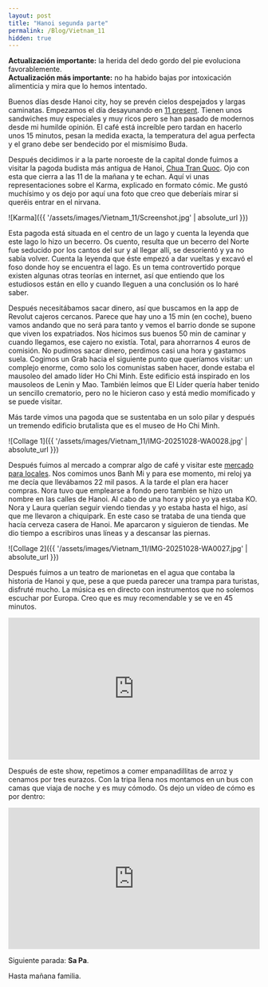 ```yaml
---
layout: post
title: "Hanoi segunda parte"
permalink: /Blog/Vietnam_11
hidden: true
---
```


**Actualización importante:** la herida del dedo gordo del pie evoluciona favorablemente.  
**Actualización más importante:** no ha habido bajas por intoxicación alimenticia y mira que lo hemos intentado.

Buenos días desde Hanoi city, hoy se prevén cielos despejados y largas caminatas. Empezamos el día desayunando en [11 present](https://maps.app.goo.gl/vi8Ms1s4bUgK7dsW7). Tienen unos sandwiches muy especiales y muy ricos pero se han pasado de modernos desde mi humilde opinión. El café está increíble pero tardan en hacerlo unos 15 minutos, pesan la medida exacta, la temperatura del agua perfecta y el grano debe ser bendecido por el mismísimo Buda.  

Después decidimos ir a la parte noroeste de la capital donde fuimos a visitar la pagoda budista más antigua de Hanoi, [Chua Tran Quoc](https://maps.app.goo.gl/JTBKV7UNKfAc2Sc58). Ojo con esta que cierra a las 11 de la mañana y te echan. Aquí vi unas representaciones sobre el Karma, explicado en formato cómic. Me gustó muchísimo y os dejo por aquí una foto que creo que deberíais mirar si queréis entrar en el nirvana.  

![Karma]({{ '/assets/images/Vietnam_11/Screenshot.jpg' | absolute_url }})

Esta pagoda está situada en el centro de un lago y cuenta la leyenda que este lago lo hizo un becerro. Os cuento, resulta que un becerro del Norte fue seducido por los cantos del sur y al llegar allí, se desorientó y ya no sabía volver. Cuenta la leyenda que éste empezó a dar vueltas y excavó el foso donde hoy se encuentra el lago. Es un tema controvertido porque existen algunas otras teorías en internet, así que entiendo que los estudiosos están en ello y cuando lleguen a una conclusión os lo haré saber.  

Después necesitábamos sacar dinero, así que buscamos en la app de Revolut cajeros cercanos. Parece que hay uno a 15 min (en coche), bueno vamos andando que no será para tanto y vemos el barrio donde se supone que viven los expatriados. Nos hicimos sus buenos 50 min de caminar y cuando llegamos, ese cajero no existía. Total, para ahorrarnos 4 euros de comisión. No pudimos sacar dinero, perdimos casi una hora y gastamos suela. Cogimos un Grab hacia el siguiente punto que queríamos visitar: un complejo enorme, como solo los comunistas saben hacer, donde estaba el mausoleo del amado líder Ho Chi Minh. Este edificio está inspirado en los mausoleos de Lenin y Mao. También leímos que El Líder quería haber tenido un sencillo crematorio, pero no le hicieron caso y está medio momificado y se puede visitar.  

Más tarde vimos una pagoda que se sustentaba en un solo pilar y después un tremendo edificio brutalista que es el museo de Ho Chi Minh.  

![Collage 1]({{ '/assets/images/Vietnam_11/IMG-20251028-WA0028.jpg' | absolute_url }})

Después fuimos al mercado a comprar algo de café y visitar este [mercado para locales](https://maps.app.goo.gl/s3Ed2v8jSFpte3Tm8). Nos comimos unos Banh Mi y para ese momento, mi reloj ya me decía que llevábamos 22 mil pasos. A la tarde el plan era hacer compras. Nora tuvo que emplearse a fondo pero también se hizo un nombre en las calles de Hanoi. Al cabo de una hora y pico yo ya estaba KO. Nora y Laura querían seguir viendo tiendas y yo estaba hasta el higo, así que me llevaron a chiquipark. En este caso se trataba de una tienda que hacía cerveza casera de Hanoi. Me aparcaron y siguieron de tiendas. Me dio tiempo a escribiros unas líneas y a descansar las piernas.  

![Collage 2]({{ '/assets/images/Vietnam_11/IMG-20251028-WA0027.jpg' | absolute_url }})

Después fuimos a un teatro de marionetas en el agua que contaba la historia de Hanoi y que, pese a que pueda parecer una trampa para turistas, disfruté mucho. La música es en directo con instrumentos que no solemos escuchar por Europa. Creo que es muy recomendable y se ve en 45 minutos.  

<div style="position: relative; padding-bottom: 56.25%; height: 0; overflow: hidden; max-width: 100%;">
  <iframe src="https://www.youtube.com/embed/6gOgNR128_o" frameborder="0" allowfullscreen style="position: absolute; top: 0; left: 0; width: 100%; height: 100%;"></iframe>
</div>

Después de este show, repetimos a comer empanadillitas de arroz y cenamos por tres eurazos. Con la tripa llena nos montamos en un bus con camas que viaja de noche y es muy cómodo. Os dejo un vídeo de cómo es por dentro:  

<div style="position: relative; padding-bottom: 56.25%; height: 0; overflow: hidden; max-width: 100%;">
  <iframe src="https://www.youtube.com/embed/mfjKq8moS4I" frameborder="0" allowfullscreen style="position: absolute; top: 0; left: 0; width: 100%; height: 100%;"></iframe>
</div>

Siguiente parada: **Sa Pa**.  


Hasta mañana familia.